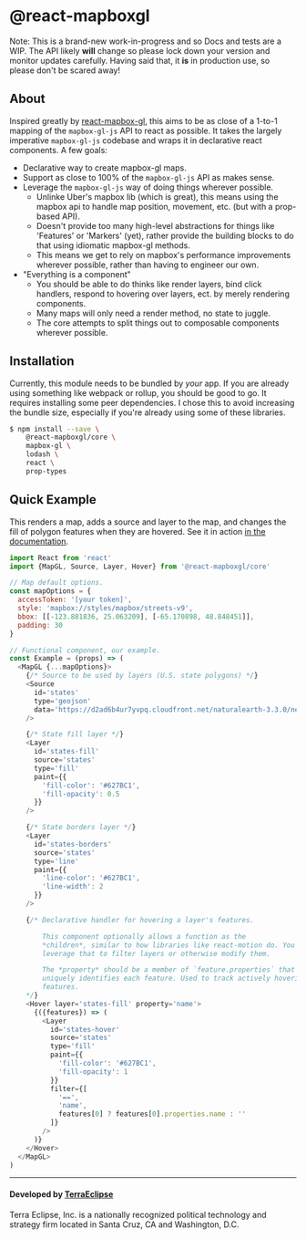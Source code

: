 @react-mapboxgl
===============

Note: This is a brand-new work-in-progress and so Docs and tests are a WIP. The
API likely **will** change so please lock down your version and monitor updates
carefully. Having said that, it **is** in production use, so please don't be
scared away!

About
-----

Inspired greatly by [react-mapbox-gl](https://github.com/alex3165/react-mapbox-gl), this
aims to be as close of a 1-to-1 mapping of the `mapbox-gl-js` API to react as possible. It
takes the largely imperative `mapbox-gl-js` codebase and wraps it in declarative
react components. A few goals:

- Declarative way to create mapbox-gl maps.
- Support as close to 100% of the `mapbox-gl-js` API as makes sense.
- Leverage the `mapbox-gl-js` way of doing things wherever possible.
  - Unlinke Uber's mapbox lib (which is great), this means using the mapbox
    api to handle map position, movement, etc. (but with a prop-based API).
  - Doesn't provide too many high-level abstractions for things like 'Features'
    or 'Markers' (yet), rather provide the building blocks to do that using
    idiomatic mapbox-gl methods.
  - This means we get to rely on mapbox's performance improvements wherever
    possible, rather than having to engineer our own.
- "Everything is a component"
  - You should be able to do thinks like render layers, bind click handlers,
    respond to hovering over layers, ect. by merely rendering components.
  - Many maps will only need a render method, no state to juggle.
  - The core attempts to split things out to composable components wherever possible.

Installation
------------

Currently, this module needs to be bundled by *your* app. If you are already
using something like webpack or rollup, you should be good to go. It requires
installing some peer dependencies. I chose this to avoid increasing the
bundle size, especially if you're already using some of these libraries.

```sh
$ npm install --save \
    @react-mapboxgl/core \
    mapbox-gl \
    lodash \
    react \
    prop-types
```

Quick Example
-------------

This renders a map, adds a source and layer to the map, and changes the fill
of polygon features when they are hovered. See it in action [in the documentation](https://terraeclipse.github.io/react-mapboxgl).

```js
import React from 'react'
import {MapGL, Source, Layer, Hover} from '@react-mapboxgl/core'

// Map default options.
const mapOptions = {
  accessToken: '[your token]',
  style: 'mapbox://styles/mapbox/streets-v9',
  bbox: [[-123.881836, 25.063209], [-65.170898, 48.848451]],
  padding: 30
}

// Functional component, our example.
const Example = (props) => (
  <MapGL {...mapOptions}>
    {/* Source to be used by layers (U.S. state polygons) */}
    <Source
      id='states'
      type='geojson'
      data='https://d2ad6b4ur7yvpq.cloudfront.net/naturalearth-3.3.0/ne_110m_admin_1_states_provinces.geojson'
    />

    {/* State fill layer */}
    <Layer
      id='states-fill'
      source='states'
      type='fill'
      paint={{
        'fill-color': '#627BC1',
        'fill-opacity': 0.5
      }}
    />

    {/* State borders layer */}
    <Layer
      id='states-borders'
      source='states'
      type='line'
      paint={{
        'line-color': '#627BC1',
        'line-width': 2
      }}
    />

    {/* Declarative handler for hovering a layer's features.

        This component optionally allows a function as the
        *children*, similar to how libraries like react-motion do. You can
        leverage that to filter layers or otherwise modify them.

        The *property* should be a member of `feature.properties` that
        uniquely identifies each feature. Used to track actively hovering
        features.
    */}
    <Hover layer='states-fill' property='name'>
      {({features}) => (
        <Layer
          id='states-hover'
          source='states'
          type='fill'
          paint={{
            'fill-color': '#627BC1',
            'fill-opacity': 1
          }}
          filter={[
            '==',
            'name',
            features[0] ? features[0].properties.name : ''
          ]}
        />
      )}
    </Hover>
  </MapGL>
)

```

- - -

#### Developed by [TerraEclipse](https://github.com/TerraEclipse)

Terra Eclipse, Inc. is a nationally recognized political technology and
strategy firm located in Santa Cruz, CA and Washington, D.C.
